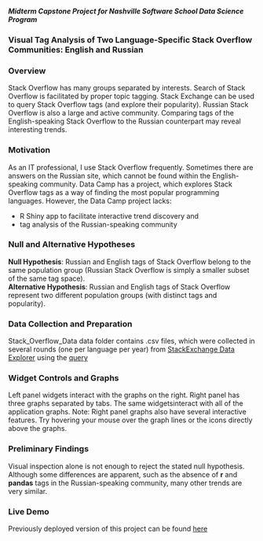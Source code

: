 ##### Midterm Capstone Project for Nashville Software School Data Science Program
### Visual Tag Analysis of Two Language-Specific Stack Overflow Communities: English and Russian

### Overview

Stack Overflow has many groups separated by interests. Search of Stack Overflow is facilitated by proper topic tagging. Stack Exchange can be used to query Stack Overflow tags (and explore their popularity). Russian Stack Overflow is also a large and active community. Comparing tags of the English-speaking Stack Overflow to the Russian counterpart may reveal interesting trends.

### Motivation

As an IT professional, I use Stack Overflow frequently. Sometimes there are answers on the Russian site, which cannot be found within the English-speaking community. Data Camp has a project, which explores Stack Overflow tags as a way of finding the most popular programming languages. However, the Data Camp project lacks:
* R Shiny app to facilitate interactive trend discovery and 
* tag analysis of the Russian-speaking community

### Null and Alternative Hypotheses

**Null Hypothesis**:
Russian and English tags of Stack Overflow belong to the same population group (Russian Stack Overflow is simply a smaller subset of the same tag space).\
**Alternative Hypothesis**:
Russian and English tags of Stack Overflow represent two different population groups (with distinct tags and popularity).  

### Data Collection and Preparation

Stack_Overflow_Data data folder contains .csv files, which were collected in several rounds (one per language per year) from [StackExchange Data Explorer](https://data.stackexchange.com/) using the [query](https://github.com/amerus/Stack-Overflow-Tags/blob/master/query)

### Widget Controls and Graphs

Left panel widgets interact with the graphs on the right. Right panel has three graphs separated by tabs. The same widgetsinteract with all of the application graphs. Note: Right panel graphs also have several interactive features. Try hovering your mouse over the graph lines or the icons directly above the graphs.

### Preliminary Findings

Visual inspection alone is not enough to reject the stated null hypothesis. Although some differences are apparent, such as the absence of **r** and **pandas** tags in the Russian-speaking community, many other trends are very similar.

### Live Demo

Previously deployed version of this project can be found [here](https://amerus.shinyapps.io/Stack_Overflow_English_Russian/)
